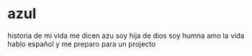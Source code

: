 # azul
historia de mi vida 
me dicen azu soy hija de dios
soy humna
amo la vida hablo español y me preparo para un projecto
